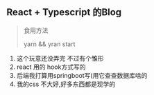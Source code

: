 ## React + Typescript 的Blog

> 食用方法 
>
> yarn && yran start

1. 这个玩意还没弄完 不过有个雏形
2. react 用的 hook方式写的
3. 后端我打算用springboot写(用它查查数据库啥的
4. 我的css 不大好,好多东西都是现学的